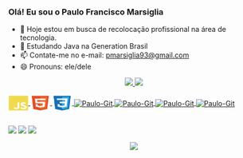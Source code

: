### Olá! Eu sou o Paulo Francisco Marsiglia

- 🔭 Hoje estou em busca de recolocação profissional na área de tecnologia. 
- 🌱 Estudando Java na Generation Brasil
- 📫 Contate-me no e-mail: pmarsiglia93@gmail.com
- 😄 Pronouns: ele/dele

<div align="center">
  <a href="https://github.com/pmarsiglia93">
  <img height="180em" src="https://github-readme-stats.vercel.app/api?username=pmarsiglia93&show_icons=true&theme=dark&include_all_commits=true&count_private=true"/>
  <img height="180em" src="https://github-readme-stats.vercel.app/api/top-langs/?username=pmarsiglia93&layout=compact&langs_count=7&theme=dark"/>
</div>
  
  <div style="display: inline_block"><br>
  <img align="center" alt="Rafa-Js" height="30" width="40" src="https://raw.githubusercontent.com/devicons/devicon/master/icons/javascript/javascript-plain.svg"> 
  <img align="center" alt="Rafa-HTML" height="30" width="40" src="https://raw.githubusercontent.com/devicons/devicon/master/icons/html5/html5-original.svg">
  <img align="center" alt="Rafa-CSS" height="30" width="40" src="https://raw.githubusercontent.com/devicons/devicon/master/icons/css3/css3-original.svg">
  <img align="center" alt="Paulo-Git" height="30" width="40" src="https://cdn.jsdelivr.net/gh/devicons/devicon/icons/git/git-original.svg"" />
  <img align="center" alt="Paulo-Git" height="30" width="40" src="https://cdn.jsdelivr.net/gh/devicons/devicon/icons/github/github-original.svg" /> 
  <img align="center" alt="Paulo-Git" height="30" width="40" src="https://cdn.jsdelivr.net/gh/devicons/devicon/icons/java/java-original.svg" />                                 <img align="center" alt="Paulo-Git" height="30" width="40" src="https://cdn.jsdelivr.net/gh/devicons/devicon/icons/mysql/mysql-original.svg" />


</div>
  
  ##
  
  <div>
  
  <a href="https://instagram.com/paulomarsiglia1" target="_blank"><img src="https://img.shields.io/badge/-Instagram-%23E4405F?style=for-the-badge&logo=instagram&logoColor=white" target="_blank"></a>
  <a href = "mailto:pmarsiglia93@gmail.com"><img src="https://img.shields.io/badge/-Gmail-%23333?style=for-the-badge&logo=gmail&logoColor=white" target="_blank"></a>
  <a href="https://www.linkedin.com/in/paulomarsiglia" target="_blank"><img src="https://img.shields.io/badge/-LinkedIn-%230077B5?style=for-the-badge&logo=linkedin&logoColor=white" target="_blank"></a> 
         
  </div>
  
  <p align="center">
  <img src="https://super.abril.com.br/wp-content/uploads/2016/09/super_imggato_digitando_0.gif" width="500">
</p>
